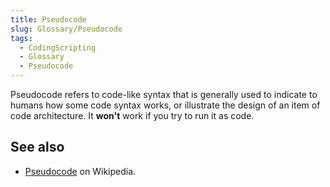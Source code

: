 ```yaml
---
title: Pseudocode
slug: Glossary/Pseudocode
tags:
  - CodingScripting
  - Glossary
  - Pseudocode
---
```


Pseudocode refers to code-like syntax that is generally used to indicate to humans how some code syntax works, or illustrate the design of an item of code architecture. It **won't** work if you try to run it as code.

## See also

- [Pseudocode](https://en.wikipedia.org/wiki/Pseudocode) on Wikipedia.
